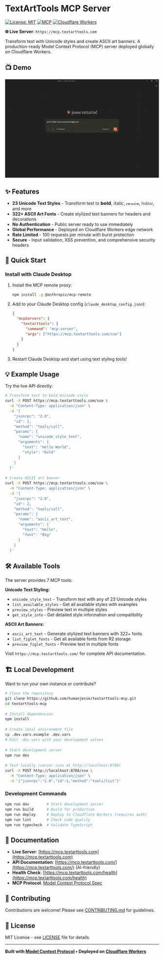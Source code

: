 # TextArtTools MCP Server

[![License: MIT](https://img.shields.io/badge/License-MIT-yellow.svg)](https://opensource.org/licenses/MIT)
[![MCP](https://img.shields.io/badge/MCP-2024--11--05-blue.svg)](https://modelcontextprotocol.io/)
[![Cloudflare Workers](https://img.shields.io/badge/Cloudflare-Workers-orange.svg)](https://workers.cloudflare.com/)

**🌐 Live Server**: `https://mcp.textarttools.com`

Transform text with Unicode styles and create ASCII art banners. A production-ready Model Context Protocol (MCP) server deployed globally on Cloudflare Workers.

## 📺 Demo

![TextArtTools Demo](demo.gif)

## ✨ Features

- **23 Unicode Text Styles** - Transform text to 𝗯𝗼𝗹𝗱, 𝘪𝘵𝘢𝘭𝘪𝘤, 𝒸𝓊𝓇𝓈𝒾𝓋𝓮, 𝔣𝔯𝔞𝔨𝔱𝔲𝔯, and more
- **322+ ASCII Art Fonts** - Create stylized text banners for headers and decorations
- **No Authentication** - Public server ready to use immediately
- **Global Performance** - Deployed on Cloudflare Workers edge network
- **Rate Limited** - 100 requests per minute with burst protection
- **Secure** - Input validation, XSS prevention, and comprehensive security headers

## 🚀 Quick Start

### Install with Claude Desktop

1. Install the MCP remote proxy:
   ```bash
   npm install -g @anthropic/mcp-remote
   ```

2. Add to your Claude Desktop config (`claude_desktop_config.json`):
   ```json
   {
     "mcpServers": {
       "textarttools": {
         "command": "mcp-server",
         "args": ["https://mcp.textarttools.com/sse"]
       }
     }
   }
   ```

3. Restart Claude Desktop and start using text styling tools!

## 💡 Example Usage

Try the live API directly:

```bash
# Transform text to bold Unicode style
curl -X POST https://mcp.textarttools.com/sse \
  -H "Content-Type: application/json" \
  -d '{
    "jsonrpc": "2.0",
    "id": 1,
    "method": "tools/call",
    "params": {
      "name": "unicode_style_text",
      "arguments": {
        "text": "Hello World",
        "style": "bold"
      }
    }
  }'

# Create ASCII art banner
curl -X POST https://mcp.textarttools.com/sse \
  -H "Content-Type: application/json" \
  -d '{
    "jsonrpc": "2.0",
    "id": 2,
    "method": "tools/call",
    "params": {
      "name": "ascii_art_text",
      "arguments": {
        "text": "Hello",
        "font": "Big"
      }
    }
  }'
```

## 🛠️ Available Tools

The server provides 7 MCP tools:

**Unicode Text Styling:**
- `unicode_style_text` - Transform text with any of 23 Unicode styles
- `list_available_styles` - Get all available styles with examples
- `preview_styles` - Preview text in multiple styles
- `get_style_info` - Get detailed style information and compatibility

**ASCII Art Banners:**
- `ascii_art_text` - Generate stylized text banners with 322+ fonts
- `list_figlet_fonts` - Get all available fonts from R2 storage
- `preview_figlet_fonts` - Preview text in multiple fonts

Visit `https://mcp.textarttools.com/` for complete API documentation.

## 🏗️ Local Development

Want to run your own instance or contribute?

```bash
# Clone the repository
git clone https://github.com/humanjesse/textarttools-mcp.git
cd textarttools-mcp

# Install dependencies
npm install

# Create local environment file
cp .dev.vars.example .dev.vars
# Edit .dev.vars with your development values

# Start development server
npm run dev

# Test locally (server runs at http://localhost:8788)
curl -X POST http://localhost:8788/sse \
  -H "Content-Type: application/json" \
  -d '{"jsonrpc":"2.0","id":1,"method":"tools/list"}'
```

### Development Commands

```bash
npm run dev        # Start development server
npm run build      # Build for production
npm run deploy     # Deploy to Cloudflare Workers (requires auth)
npm run lint       # Check code quality
npm run typecheck  # Validate TypeScript
```

## 📖 Documentation

- **Live Server**: [https://mcp.textarttools.com](https://mcp.textarttools.com)
- **API Documentation**: [https://mcp.textarttools.com/](https://mcp.textarttools.com/) (AI-friendly)
- **Health Check**: [https://mcp.textarttools.com/health](https://mcp.textarttools.com/health)
- **MCP Protocol**: [Model Context Protocol Spec](https://modelcontextprotocol.io/)

## 🤝 Contributing

Contributions are welcome! Please see [CONTRIBUTING.md](CONTRIBUTING.md) for guidelines.

## 📝 License

MIT License - see [LICENSE](LICENSE) file for details.

---

**Built with [Model Context Protocol](https://modelcontextprotocol.io/) • Deployed on [Cloudflare Workers](https://workers.cloudflare.com/)**
